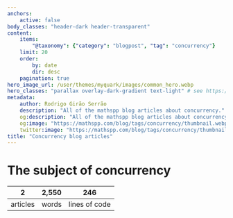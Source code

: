 ```yaml
---
anchors:
    active: false
body_classes: "header-dark header-transparent"
content:
    items:
        "@taxonomy": {"category": "blogpost", "tag": "concurrency"}
    limit: 20
    order:
        by: date
        dir: desc
    pagination: true
hero_image_url: /user/themes/myquark/images/common_hero.webp
hero_classes: "parallax overlay-dark-gradient text-light" # see https://demo.getgrav.org/blog-skeleton/blog/hero-classes
metadata:
    author: Rodrigo Girão Serrão
    description: "All of the mathspp blog articles about concurrency."
    og:description: "All of the mathspp blog articles about concurrency."
    og:image: "https://mathspp.com/blog/tags/concurrency/thumbnail.webp"
    twitter:image: "https://mathspp.com/blog/tags/concurrency/thumbnail.webp"
title: "Concurrency blog articles"
---
```



# The subject of concurrency


<table class="stats-table">
    <thead>
        <tr>
            <th style="text-align: center;">2</th>
            <th style="text-align: center;">2,550</th>
            <th style="text-align: center;">246</th>
        </tr>
    </thead>
    <tbody>
        <tr>
            <td style="text-align: center;">articles</td>
            <td style="text-align: center;">words</td>
            <td style="text-align: center;">lines of code</td>
        </tr>
    </tbody>
</table>